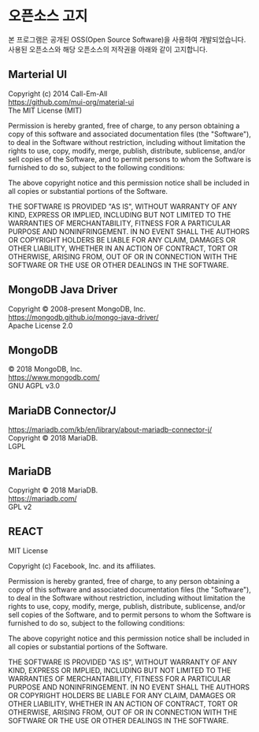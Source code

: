 # 오픈소스 고지

본 프로그램은 공개된 OSS(Open Source Software)을 사용하여 개발되었습니다.  
사용된 오픈소스와 해당 오픈소스의 저작권을 아래와 같이 고지합니다.


## Marterial UI
Copyright (c) 2014 Call-Em-All  
https://github.com/mui-org/material-ui  
The MIT License (MIT)  

Permission is hereby granted, free of charge, to any person obtaining a copy
of this software and associated documentation files (the "Software"), to deal
in the Software without restriction, including without limitation the rights
to use, copy, modify, merge, publish, distribute, sublicense, and/or sell
copies of the Software, and to permit persons to whom the Software is
furnished to do so, subject to the following conditions:

The above copyright notice and this permission notice shall be included in all
copies or substantial portions of the Software.

THE SOFTWARE IS PROVIDED "AS IS", WITHOUT WARRANTY OF ANY KIND, EXPRESS OR
IMPLIED, INCLUDING BUT NOT LIMITED TO THE WARRANTIES OF MERCHANTABILITY,
FITNESS FOR A PARTICULAR PURPOSE AND NONINFRINGEMENT. IN NO EVENT SHALL THE
AUTHORS OR COPYRIGHT HOLDERS BE LIABLE FOR ANY CLAIM, DAMAGES OR OTHER
LIABILITY, WHETHER IN AN ACTION OF CONTRACT, TORT OR OTHERWISE, ARISING FROM,
OUT OF OR IN CONNECTION WITH THE SOFTWARE OR THE USE OR OTHER DEALINGS IN THE
SOFTWARE.

## MongoDB Java Driver
Copyright © 2008-present MongoDB, Inc.  
https://mongodb.github.io/mongo-java-driver/  
Apache License 2.0  

## MongoDB
© 2018 MongoDB, Inc.  
https://www.mongodb.com/  
GNU AGPL v3.0  

## MariaDB Connector/J
https://mariadb.com/kb/en/library/about-mariadb-connector-j/  
Copyright © 2018 MariaDB.  
LGPL  

## MariaDB  
Copyright © 2018 MariaDB.  
https://mariadb.com/  
GPL v2  

## REACT
MIT License

Copyright (c) Facebook, Inc. and its affiliates.

Permission is hereby granted, free of charge, to any person obtaining a copy
of this software and associated documentation files (the "Software"), to deal
in the Software without restriction, including without limitation the rights
to use, copy, modify, merge, publish, distribute, sublicense, and/or sell
copies of the Software, and to permit persons to whom the Software is
furnished to do so, subject to the following conditions:

The above copyright notice and this permission notice shall be included in all
copies or substantial portions of the Software.

THE SOFTWARE IS PROVIDED "AS IS", WITHOUT WARRANTY OF ANY KIND, EXPRESS OR
IMPLIED, INCLUDING BUT NOT LIMITED TO THE WARRANTIES OF MERCHANTABILITY,
FITNESS FOR A PARTICULAR PURPOSE AND NONINFRINGEMENT. IN NO EVENT SHALL THE
AUTHORS OR COPYRIGHT HOLDERS BE LIABLE FOR ANY CLAIM, DAMAGES OR OTHER
LIABILITY, WHETHER IN AN ACTION OF CONTRACT, TORT OR OTHERWISE, ARISING FROM,
OUT OF OR IN CONNECTION WITH THE SOFTWARE OR THE USE OR OTHER DEALINGS IN THE
SOFTWARE.


